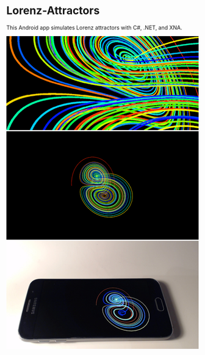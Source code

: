 # Lorenz-Attractors
This Android app simulates Lorenz attractors with C#, .NET, and XNA.

![Alt text](/Screenshots/unnamed.png?raw=true)
![Alt text](/Screenshots/unnamed1.png?raw=true)
![Alt text](/Screenshots/unnamed2.png?raw=true)
